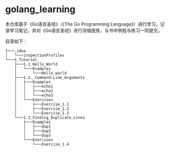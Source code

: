 # golang_learning

本仓库基于《Go语言圣经》（《The Go Programming Language》）进行学习，记录学习笔记，并对《Go语言圣经》进行浓缩提炼，与书中例程与练习一同提交。

目录如下：

```text
├───.idea
│   └───inspectionProfiles
└───1_Tutorial
    ├───1.1_Hello_World
    │   └───Examples
    │       └───Hello_world
    ├───1.2._Command-Line_Arguments
    │   ├───Examples
    │   │   ├───echo1
    │   │   ├───echo2
    │   │   └───echo3
    │   └───Exercises
    │       ├───Exercise_1.1
    │       ├───Exercise_1.2
    │       └───Exercise_1.3
    └───1.3_Finding_Duplicate_Lines
        ├───Examples
        │   ├───dup1
        │   ├───dup2
        │   └───dup3
        └───Exercises
            └───Exercise_1.4

```

